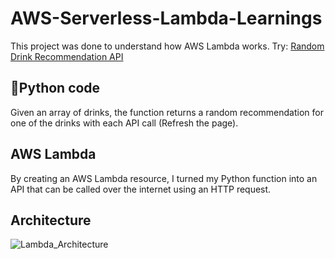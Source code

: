 # AWS-Serverless-Lambda-Learnings

This project was done to understand how AWS Lambda works.
Try: [Random Drink Recommendation API](https://bwxin3sm5i.execute-api.eu-central-1.amazonaws.com/default/RandomDrinkFunction)


## 🐍Python code
Given an array of drinks, the function returns a random recommendation for one of the drinks with each API call (Refresh the page).

## AWS Lambda
By creating an AWS Lambda resource, I turned my Python function into an API that can be called over the internet using an HTTP request.

## Architecture
![Lambda_Architecture](https://github.com/GizemSavci/AWS-Serverless-Lambda-Learnings/assets/129002582/c4e523a3-a270-42ea-9187-8d9d51745349)
